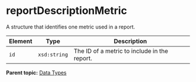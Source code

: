 # reportDescriptionMetric

A structure that identifies one metric used in a report.

|Element|Type|Description|
|-------|----|-----------|
|`id` |`xsd:string` | The ID of a metric to include in the report. |

**Parent topic:** [Data Types](../data_types/datatypes.md)

